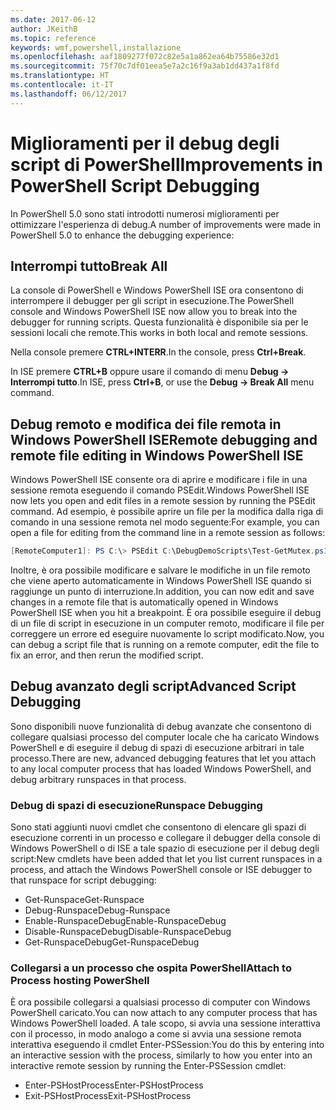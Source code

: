 ```yaml
---
ms.date: 2017-06-12
author: JKeithB
ms.topic: reference
keywords: wmf,powershell,installazione
ms.openlocfilehash: aaf1809277f072c82e5a1a862ea64b75586e32d1
ms.sourcegitcommit: 75f70c7df01eea5e7a2c16f9a3ab1dd437a1f8fd
ms.translationtype: HT
ms.contentlocale: it-IT
ms.lasthandoff: 06/12/2017
---
```

# <a name="improvements-in-powershell-script-debugging"></a><span data-ttu-id="38f8d-102">Miglioramenti per il debug degli script di PowerShell</span><span class="sxs-lookup"><span data-stu-id="38f8d-102">Improvements in PowerShell Script Debugging</span></span>

<span data-ttu-id="38f8d-103">In PowerShell 5.0 sono stati introdotti numerosi miglioramenti per ottimizzare l'esperienza di debug.</span><span class="sxs-lookup"><span data-stu-id="38f8d-103">A number of improvements were made in PowerShell 5.0 to enhance the debugging experience:</span></span>

## <a name="break-all"></a><span data-ttu-id="38f8d-104">Interrompi tutto</span><span class="sxs-lookup"><span data-stu-id="38f8d-104">Break All</span></span>

<span data-ttu-id="38f8d-105">La console di PowerShell e Windows PowerShell ISE ora consentono di interrompere il debugger per gli script in esecuzione.</span><span class="sxs-lookup"><span data-stu-id="38f8d-105">The PowerShell console and Windows PowerShell ISE now allow you to break into the debugger for running scripts.</span></span> <span data-ttu-id="38f8d-106">Questa funzionalità è disponibile sia per le sessioni locali che remote.</span><span class="sxs-lookup"><span data-stu-id="38f8d-106">This works in both local and remote sessions.</span></span>

<span data-ttu-id="38f8d-107">Nella console premere **CTRL+INTERR**.</span><span class="sxs-lookup"><span data-stu-id="38f8d-107">In the console, press **Ctrl+Break**.</span></span>

<span data-ttu-id="38f8d-108">In ISE premere **CTRL+B** oppure usare il comando di menu **Debug -> Interrompi tutto**.</span><span class="sxs-lookup"><span data-stu-id="38f8d-108">In ISE, press **Ctrl+B**, or use the **Debug -> Break All** menu command.</span></span>

## <a name="remote-debugging-and-remote-file-editing-in-windows-powershell-ise"></a><span data-ttu-id="38f8d-109">Debug remoto e modifica dei file remota in Windows PowerShell ISE</span><span class="sxs-lookup"><span data-stu-id="38f8d-109">Remote debugging and remote file editing in Windows PowerShell ISE</span></span>

<span data-ttu-id="38f8d-110">Windows PowerShell ISE consente ora di aprire e modificare i file in una sessione remota eseguendo il comando PSEdit.</span><span class="sxs-lookup"><span data-stu-id="38f8d-110">Windows PowerShell ISE now lets you open and edit files in a remote session by running the PSEdit command.</span></span>
<span data-ttu-id="38f8d-111">Ad esempio, è possibile aprire un file per la modifica dalla riga di comando in una sessione remota nel modo seguente:</span><span class="sxs-lookup"><span data-stu-id="38f8d-111">For example, you can open a file for editing from the command line in a remote session as follows:</span></span>

```powershell
[RemoteComputer1]: PS C:\> PSEdit C:\DebugDemoScripts\Test-GetMutex.ps1
```

<span data-ttu-id="38f8d-112">Inoltre, è ora possibile modificare e salvare le modifiche in un file remoto che viene aperto automaticamente in Windows PowerShell ISE quando si raggiunge un punto di interruzione.</span><span class="sxs-lookup"><span data-stu-id="38f8d-112">In addition, you can now edit and save changes in a remote file that is automatically opened in Windows PowerShell ISE when you hit a breakpoint.</span></span>
<span data-ttu-id="38f8d-113">È ora possibile eseguire il debug di un file di script in esecuzione in un computer remoto, modificare il file per correggere un errore ed eseguire nuovamente lo script modificato.</span><span class="sxs-lookup"><span data-stu-id="38f8d-113">Now, you can debug a script file that is running on a remote computer, edit the file to fix an error, and then rerun the modified script.</span></span>

## <a name="advanced-script-debugging"></a><span data-ttu-id="38f8d-114">Debug avanzato degli script</span><span class="sxs-lookup"><span data-stu-id="38f8d-114">Advanced Script Debugging</span></span>

<span data-ttu-id="38f8d-115">Sono disponibili nuove funzionalità di debug avanzate che consentono di collegare qualsiasi processo del computer locale che ha caricato Windows PowerShell e di eseguire il debug di spazi di esecuzione arbitrari in tale processo.</span><span class="sxs-lookup"><span data-stu-id="38f8d-115">There are new, advanced debugging features that let you attach to any local computer process that has loaded Windows PowerShell, and debug arbitrary runspaces in that process.</span></span>

### <a name="runspace-debugging"></a><span data-ttu-id="38f8d-116">Debug di spazi di esecuzione</span><span class="sxs-lookup"><span data-stu-id="38f8d-116">Runspace Debugging</span></span>

<span data-ttu-id="38f8d-117">Sono stati aggiunti nuovi cmdlet che consentono di elencare gli spazi di esecuzione correnti in un processo e collegare il debugger della console di Windows PowerShell o di ISE a tale spazio di esecuzione per il debug degli script:</span><span class="sxs-lookup"><span data-stu-id="38f8d-117">New cmdlets have been added that let you list current runspaces in a process, and attach the Windows PowerShell console or ISE debugger to that runspace for script debugging:</span></span>

-   <span data-ttu-id="38f8d-118">Get-Runspace</span><span class="sxs-lookup"><span data-stu-id="38f8d-118">Get-Runspace</span></span>
-   <span data-ttu-id="38f8d-119">Debug-Runspace</span><span class="sxs-lookup"><span data-stu-id="38f8d-119">Debug-Runspace</span></span>
-   <span data-ttu-id="38f8d-120">Enable-RunspaceDebug</span><span class="sxs-lookup"><span data-stu-id="38f8d-120">Enable-RunspaceDebug</span></span>
-   <span data-ttu-id="38f8d-121">Disable-RunspaceDebug</span><span class="sxs-lookup"><span data-stu-id="38f8d-121">Disable-RunspaceDebug</span></span>
-   <span data-ttu-id="38f8d-122">Get-RunspaceDebug</span><span class="sxs-lookup"><span data-stu-id="38f8d-122">Get-RunspaceDebug</span></span>

### <a name="attach-to-process-hosting-powershell"></a><span data-ttu-id="38f8d-123">Collegarsi a un processo che ospita PowerShell</span><span class="sxs-lookup"><span data-stu-id="38f8d-123">Attach to Process hosting PowerShell</span></span>

<span data-ttu-id="38f8d-124">È ora possibile collegarsi a qualsiasi processo di computer con Windows PowerShell caricato.</span><span class="sxs-lookup"><span data-stu-id="38f8d-124">You can now attach to any computer process that has Windows PowerShell loaded.</span></span> <span data-ttu-id="38f8d-125">A tale scopo, si avvia una sessione interattiva con il processo, in modo analogo a come si avvia una sessione remota interattiva eseguendo il cmdlet Enter-PSSession:</span><span class="sxs-lookup"><span data-stu-id="38f8d-125">You do this by entering into an interactive session with the process, similarly to how you enter into an interactive remote session by running the Enter-PSSession cmdlet:</span></span>

-   <span data-ttu-id="38f8d-126">Enter-PSHostProcess</span><span class="sxs-lookup"><span data-stu-id="38f8d-126">Enter-PSHostProcess</span></span>
-   <span data-ttu-id="38f8d-127">Exit-PSHostProcess</span><span class="sxs-lookup"><span data-stu-id="38f8d-127">Exit-PSHostProcess</span></span>

